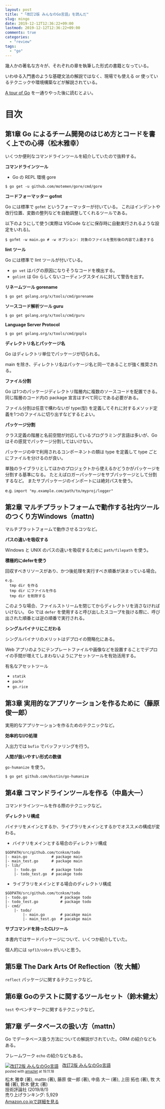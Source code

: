 ```yaml
---
layout: post
title: "「改訂2版 みんなのGo言語」を読んだ"
slug: mingo
date: 2019-12-12T12:36:22+09:00
lastmod: 2019-12-12T12:36:22+09:00
comments: true
categories:
  - "review"
tags:
  - "go"
---
```


幾人かの著名な方々が、それぞれの章を執筆した形式の書籍となっている。

いわゆる入門書のような基礎文法の解説ではなく、現場でも使える or 使っているテクニックや環境構築などが解説されている。

[A tour of Go](https://go-tour-jp.appspot.com/welcome/1) を一通りやった後に読むとよい。

# 目次

## 第1章 Go によるチーム開発のはじめ方とコードを書く上での心得（松木雅幸）

いくつか便利なコマンドラインツールを紹介していたので抜粋する。

**コマンドラインツール**

- Go の REPL 環境 gore

```
$ go get -u github.com/motemen/gore/cmd/gore
```

**コードフォーマッター gofmt**

Go には標準で `gofmt` というフォーマッターが付いている。
これはインデントや改行位置、変数の整列などを自動調整してくれるツールである。

以下のようにして使う(実際は VSCode などに保存時に自動実行されるような設定をいれる)。

```
$ gofmt -w main.go # -w オプション: 対象のファイルを整形後の内容で上書きする
```

**lint ツール**

Go には標準で lint ツールが付いている。

- `go vet` はバグの原因になりそうなコードを検出する。
- `golint` は Go らしくないコーディングスタイルに対して警告を出す。


**リネームツール gorename**

```
$ go get golang.org/x/tools/cmd/gorename
```

**ソースコード解析ツール guru**

```
$ go get golang.org/x/tools/cmd/guru
```

**Language Server Protocol**

```
$ go get golang.org/x/tools/cmd/gopls
```

**ディレクトリ名とパッケージ名**

Go はディレクトリ単位でパッケージが切られる。

main を除き、ディレクトリ名はパッケージ名と同一であることが強く推奨される。

**ファイル分割**

Go は1つのパッケージディレクトリ階層内に複数のソースコードを配置できる。
同じ階層のコード内の package 宣言はすべて同じである必要がある。

ファイル分割は任意で構わないが type(型) を定義してそれに対するメソッド定義を1つのファイルに切り出すなどするとよい。

**パッケージ分割**

クラス定義の階層と名前空間が対応しているプログラミング言語は多いが、Go はその感覚でパッケージ分割してはいけない。

パッケージの中で利用されるコンポーネントの類は type を定義して type ごとにファイルを分けるのが良い。

単独のライブラリとしてほかのプロジェクトから使えるかどうかがパッケージを分割する基準になる。
たとえばロガーパッケージをサブパッケージとして分割するなど。
またサブパッケージのインポートには絶対パスを使う。

e.g. `import "my.example.com/path/to/myproj/logger"`

## 第2章 マルチプラットフォームで動作する社内ツールのつくり方Windows（mattn)

マルチプラットフォームで動作させるコツなど。

**パスの違いを吸収する**

Windows と UNIX のパスの違いを吸収するために `path/filepath` を使う。

**積極的にdeferを使う**

回収すべきリソースがあり、かつ後処理を実行すべき順番が決まっている場合。

```
e.g.
  tmp dir を作る
  tmp dir にファイルを作る
  tmp dir を削除する
```

このような場合、ファイルストリームを閉じてからディレクトリを消さなければいけない。
Go では `defer` を使用すると呼び出したスコープを抜ける際に、呼び出された順番とは逆の順番で実行される。

**シングルバイナリにこだわる**

シングルバイナリのメリットはデプロイの簡略化にある。

Web アプリのようにテンプレートファイルや画像などを設置することでデプロイの手間が増えてしまわないようにアセットツールを有効活用する。

有名なアセットツール
- `statik`
- `packr`
- `go.rice`

## 第3章 実用的なアプリケーションを作るために（藤原俊一郎）

実用的なアプリケーションを作るためのテクニックなど。

**効率的なI/O処理**

入出力では `bufio` でバッファリングを行う。

**人間が扱いやすい形式の数値**

`go-humanize` を使う。

```
$ go get github.com/dustin/go-humanize
```

## 第4章 コマンドラインツールを作る（中島大一）

コマンドラインツールを作る際のテクニックなど。

**ディレクトリ構成**

バイナリをメインとするか、ライブラリをメインとするかでオススメの構成が変わる。

- バイナリをメインとする場合のディレクトリ構成
```
$GOPATH/src/github.com/tcnksm/todo
|- main.go           # package main
|- main_test.go      # package main
|- lib/
    |- todo.go       # package todo
    |- todo_test.go  # pacakge todo
```

- ライブラリをメインとする場合のディレクトリ構成
```
$GOPATH/src/github.com/tcnksm/todo
|- todo.go               # package todo
|- todo_test.go          # package todo
|- cmd/
    |- todo/
        |- main.go       # pacakge main
        |- main_test.go  # pacakge main
```

**サブコマンドを持ったCLIツール**

本書内ではサードパッケージについて、いくつか紹介していた。

個人的には `spf13/cobra` がいいと思う。

## 第5章 The Dark Arts Of Reflection（牧 大輔）

`reflect` パッケージに関するテクニックなど。

## 第6章 Goのテストに関するツールセット（鈴木健太）

`test` やベンチマークに関するテクニックなど。

## 第7章 データベースの扱い方（mattn）

Go でデータベース扱う方法についての解説がされていた。ORM の紹介などもある。

フレームワーク `echo` の紹介などもある。

<div class="amazlet-box" style="margin-bottom:0px;"><div class="amazlet-image" style="float:left;margin:0px 12px 1px 0px;"><a href="https://www.amazon.co.jp/dp/B07VPSXF6N/iriyaufo-22/ref=nosim/" name="amazletlink" target="_blank"><img src="https://images-fe.ssl-images-amazon.com/images/I/51jif840ScL._SL160_.jpg" alt="改訂2版 みんなのGo言語" style="border: none;" /></a></div><div class="amazlet-info" style="line-height:120%; margin-bottom: 10px"><div class="amazlet-name" style="margin-bottom:10px;line-height:120%"><a href="https://www.amazon.co.jp/dp/B07VPSXF6N/iriyaufo-22/ref=nosim/" name="amazletlink" target="_blank">改訂2版 みんなのGo言語</a><div class="amazlet-powered-date" style="font-size:80%;margin-top:5px;line-height:120%">posted with <a href="http://www.amazlet.com/" title="amazlet" target="_blank">amazlet</a> at 19.11.18</div></div><div class="amazlet-detail">松木 雅幸  (著), mattn (著), 藤原 俊一郎 (著), 中島 大一 (著), 上田 拓也  (著), 牧 大輔 (著), 鈴木 健太 (著) <br />技術評論社 (2019/8/1)<br />売り上げランキング: 5,929<br /></div><div class="amazlet-sub-info" style="float: left;"><div class="amazlet-link" style="margin-top: 5px"><a href="https://www.amazon.co.jp/dp/B07VPSXF6N/iriyaufo-22/ref=nosim/" name="amazletlink" target="_blank">Amazon.co.jpで詳細を見る</a></div></div></div><div class="amazlet-footer" style="clear: left"></div></div>
